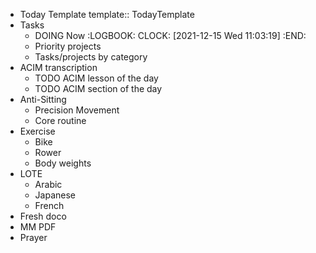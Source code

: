 - Today Template
  template:: TodayTemplate
- Tasks
	- DOING Now
	  :LOGBOOK:
	  CLOCK: [2021-12-15 Wed 11:03:19]
	  :END:
	- Priority projects
	- Tasks/projects by category
- ACIM transcription
	- TODO ACIM lesson of the day
	- TODO ACIM section of the day
- Anti-Sitting
	- Precision Movement
	- Core routine
- Exercise
	- Bike
	- Rower
	- Body weights
- LOTE
	- Arabic
	- Japanese
	- French
- Fresh doco
- MM PDF
- Prayer